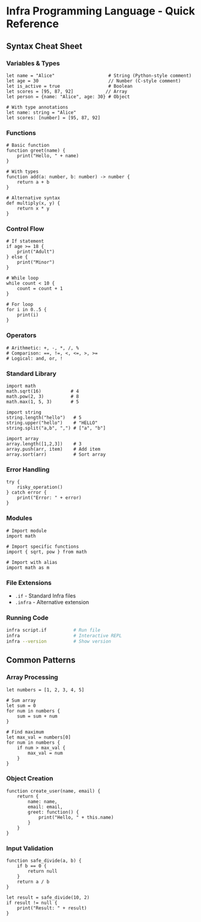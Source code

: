 # Infra Programming Language - Quick Reference

## Syntax Cheat Sheet

### Variables & Types
```infra
let name = "Alice"                    # String (Python-style comment)
let age = 30                          // Number (C-style comment)
let is_active = true                  # Boolean
let scores = [95, 87, 92]            // Array
let person = {name: "Alice", age: 30} # Object

# With type annotations
let name: string = "Alice"
let scores: [number] = [95, 87, 92]
```

### Functions
```infra
# Basic function
function greet(name) {
    print("Hello, " + name)
}

# With types
function add(a: number, b: number) -> number {
    return a + b
}

# Alternative syntax
def multiply(x, y) {
    return x * y
}
```

### Control Flow
```infra
# If statement
if age >= 18 {
    print("Adult")
} else {
    print("Minor")
}

# While loop
while count < 10 {
    count = count + 1
}

# For loop
for i in 0..5 {
    print(i)
}
```

### Operators
```infra
# Arithmetic: +, -, *, /, %
# Comparison: ==, !=, <, <=, >, >=
# Logical: and, or, !
```

### Standard Library
```infra
import math
math.sqrt(16)           # 4
math.pow(2, 3)          # 8
math.max(1, 5, 3)       # 5

import string
string.length("hello")   # 5
string.upper("hello")    # "HELLO"
string.split("a,b", ",") # ["a", "b"]

import array
array.length([1,2,3])    # 3
array.push(arr, item)    # Add item
array.sort(arr)          # Sort array
```

### Error Handling
```infra
try {
    risky_operation()
} catch error {
    print("Error: " + error)
}
```

### Modules
```infra
# Import module
import math

# Import specific functions
import { sqrt, pow } from math

# Import with alias
import math as m
```

### File Extensions
- `.if` - Standard Infra files
- `.infra` - Alternative extension

### Running Code
```bash
infra script.if          # Run file
infra                    # Interactive REPL
infra --version          # Show version
```

## Common Patterns

### Array Processing
```infra
let numbers = [1, 2, 3, 4, 5]

# Sum array
let sum = 0
for num in numbers {
    sum = sum + num
}

# Find maximum
let max_val = numbers[0]
for num in numbers {
    if num > max_val {
        max_val = num
    }
}
```

### Object Creation
```infra
function create_user(name, email) {
    return {
        name: name,
        email: email,
        greet: function() {
            print("Hello, " + this.name)
        }
    }
}
```

### Input Validation
```infra
function safe_divide(a, b) {
    if b == 0 {
        return null
    }
    return a / b
}

let result = safe_divide(10, 2)
if result != null {
    print("Result: " + result)
}
```

